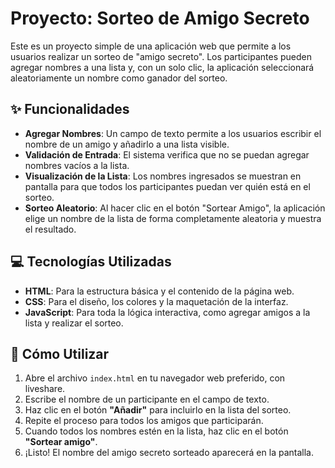 # Proyecto: Sorteo de Amigo Secreto

Este es un proyecto simple de una aplicación web que permite a los usuarios realizar un sorteo de "amigo secreto". Los participantes pueden agregar nombres a una lista y, con un solo clic, la aplicación seleccionará aleatoriamente un nombre como ganador del sorteo.

## ✨ Funcionalidades

- **Agregar Nombres**: Un campo de texto permite a los usuarios escribir el nombre de un amigo y añadirlo a una lista visible.
- **Validación de Entrada**: El sistema verifica que no se puedan agregar nombres vacíos a la lista.
- **Visualización de la Lista**: Los nombres ingresados se muestran en pantalla para que todos los participantes puedan ver quién está en el sorteo.
- **Sorteo Aleatorio**: Al hacer clic en el botón "Sortear Amigo", la aplicación elige un nombre de la lista de forma completamente aleatoria y muestra el resultado.

## 💻 Tecnologías Utilizadas

- **HTML**: Para la estructura básica y el contenido de la página web.
- **CSS**: Para el diseño, los colores y la maquetación de la interfaz.
- **JavaScript**: Para toda la lógica interactiva, como agregar amigos a la lista y realizar el sorteo.

## 🚀 Cómo Utilizar

1.  Abre el archivo `index.html` en tu navegador web preferido, con liveshare.
2.  Escribe el nombre de un participante en el campo de texto.
3.  Haz clic en el botón **"Añadir"** para incluirlo en la lista del sorteo.
4.  Repite el proceso para todos los amigos que participarán.
5.  Cuando todos los nombres estén en la lista, haz clic en el botón **"Sortear amigo"**.
6.  ¡Listo! El nombre del amigo secreto sorteado aparecerá en la pantalla.


